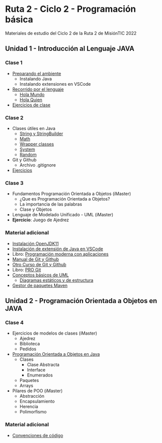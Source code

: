 # Ruta 2 - Ciclo 2 - Programación básica
Materiales de estudio del Ciclo 2 de la Ruta 2 de MisiónTIC 2022

## Unidad 1 - Introducción al Lenguaje JAVA
### Clase 1
* [Preparando el ambiente](clase01/preparando_ambiente.md)
  * Instalando Java
  * Instalando extensiones en VSCode 
* [Recorrido por el lenguaje](clase01/recorrido_java.ipynb)
  * [Hola Mundo](clase01/ejemplos/HolaMundo.java)
  * [Hola Quien](clase01/ejemplos/HolaQuien.java)
* [Ejercicios de clase](clase01/ejercicios.md)

### Clase 2
* Clases útiles en Java
  * [String y StringBuilder](clase02/string.ipynb)
  * [Math](clase02/math.ipynb)
  * [Wrapper classes](clase02/wrapper.ipynb)
  * [System](clase02/system.ipynb)
  * [Random](clase02/random.ipynb)
* Git y Github
  * Archivo .gitignore
* [Ejercicios](clase02/ejercicios.md)

### Clase 3
* Fundamentos Programación Orientada a Objetos (iMaster)
  * ¿Que es Programación Orientada a Objetos?
  * La importancia de las palabras
  * Clase y Objetos
* Lenguaje de Modelado Unificado - UML (iMaster)
* **Ejercicio**: Juego de Ajedrez

### Material adicional
* [Instalación OpenJDK11](https://youtu.be/0Wn0yWwK20Q)
* [Instalación de extensión de Java en VSCode](https://youtu.be/g6TMxG1xTzU)
* Libro: [Programación moderna con aplicaciones](https://repositorio.utp.edu.co/items/1f499459-b52b-4ce0-94fc-70e695c42515)
* [Manual de Git y Github](https://youtu.be/j8CSUPIB8mA?list=PLvimn1Ins-43-1sXQmGZPWLjNjPyGNi0R)
* [Otro Curso de Git y Github](https://youtu.be/ANF1X42_ae4?list=PLU8oAlHdN5BlyaPFiNQcV0xDqy0eR35aU)
* Libro: [PRO Git](https://imaster.academy/contenidos-tematicos/programacion/Unidad1/Libro_Pro_Git.pdf)
* [Conceptos básicos de UML](https://imaster.academy/contenidos-tematicos/programacion/Unidad1/08-Introducci%c3%b3nUML.pdf)
  * [Diagramas estáticos y de estructura](https://imaster.academy/contenidos-tematicos/programacion/Unidad1/09%20-%20UML%20esta%cc%81ticos%20o%20de%20estructura.pdf)
* [Gestor de paquetes Maven](https://youtu.be/91DamlXb7bE?list=PLvimn1Ins-40atMWQkxD8r8pRyPLAU0iQ)

## Unidad 2 - Programación Orientada a Objetos en JAVA
### Clase 4
* Ejercicios de modelos de clases (iMaster)
  * Ajedrez
  * Biblioteca
  * Pedidos
* [Programación Orientada a Objetos en Java](clase04/poo_java.ipynb)
  * Clases
    * Clase Abstracta
    * Interface
    * Enumerados
  * Paquetes
  * Arrays
* Pilares de POO (iMaster)
  * Abstracción
  * Encapsulamiento
  * Herencia
  * Polimorfismo

### Material adicional
* [Convenciones de código](https://imaster.academy/contenidos-tematicos/programacion/Unidad2/ConvencionesCodigoJava.pdf)